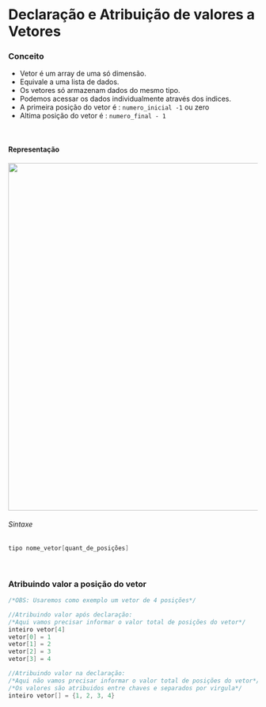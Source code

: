 # Declaração e Atribuição de valores a Vetores

### Conceito
- Vetor é um array de uma só dimensão.
- Equivale a uma lista de dados.
- Os vetores só armazenam dados do mesmo tipo.
- Podemos acessar os dados individualmente através dos indices.
- A primeira posição do vetor é : `numero_inicial -1` ou zero
- Altima posição do vetor é : `numero_final - 1`
<br/>

#### Representação
<img src="/Modulo%205%20-%20Estrutura%20de%20dados%20básica/img/4.jpg" width="700px">
<br/>

###### Sintaxe
```c
tipo nome_vetor[quant_de_posições]
```
<br/>

### Atribuindo valor a posição do vetor
```c
/*OBS: Usaremos como exemplo um vetor de 4 posições*/

//Atribuindo valor após declaração:
/*Aqui vamos precisar informar o valor total de posições do vetor*/
inteiro vetor[4]
vetor[0] = 1
vetor[1] = 2
vetor[2] = 3
vetor[3] = 4

//Atribuindo valor na declaração:
/*Aqui não vamos precisar informar o valor total de posições do vetor*/
/*Os valores são atribuidos entre chaves e separados por virgula*/
inteiro vetor[] = {1, 2, 3, 4}
```
